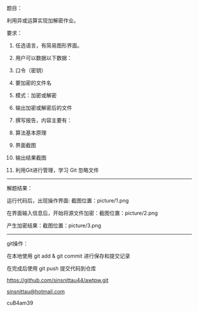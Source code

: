 题目：

利用异或运算实现加解密作业。

要求： 
1. 任选语言，有简易图形界面。

2. 用户可以数据以下数据： 
1. 口令（密钥） 
2. 要加密的文件名 
3. 模式：加密或解密 
3. 输出加密或解密后的文件 
4. 撰写报告，内容主要有： 

1. 算法基本原理 
2. 界面截图 
3. 输出结果截图 
5. 利用Git进行管理，学习 Git 忽略文件

---

解题结果：

运行代码后，出现操作界面: 截图位置：picture/1.png

在界面输入信息后，开始将源文件加密：截图位置：picture/2.png

产生加密结果：截图位置：picture/3.png

---

git操作：

在本地使用 git add & git commit 进行保存和提交记录

在完成后使用 git push 提交代码到仓库

https://github.com/sinsnittau44/awtpw.git

sinsnittau@hotmail.com

cuB4am39